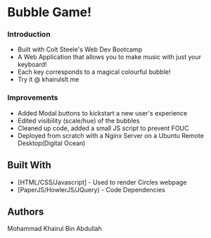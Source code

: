 # Bubble Game!


### Introduction

* Built with Colt Steele's Web Dev Bootcamp
* A Web Application that allows you to make music with just your keyboard! 
* Each key corresponds to a magical colourful bubble!
* Try it @ khairulslt.me

### Improvements
* Added Modal buttons to kickstart a new user's experience
* Edited visibility (scale/hue) of the bubbles
* Cleaned up code, added a small JS script to prevent FOUC
* Deployed from scratch with a Nginx Server on a Ubuntu Remote Desktop(Digital Ocean)

## Built With

* [HTML/CSS/Javascript] - Used to render Circles webpage
* [PaperJS/HowlerJS/JQuery) - Code Dependencies


## Authors

Mohammad Khairul Bin Abdullah
